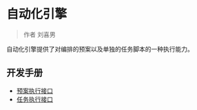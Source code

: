 # 自动化引擎

> 作者 刘喜男

自动化引擎提供了对编排的预案以及单独的任务脚本的一种执行能力。

## 开发手册

- [预案执行接口](API/预案执行接口.md)
- [任务执行接口](API/任务执行.md)
